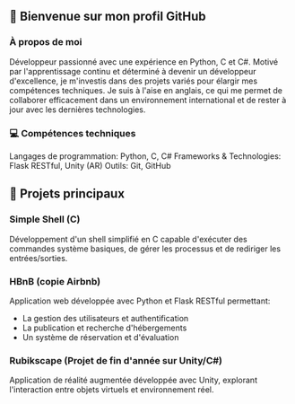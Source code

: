 ## 👋 Bienvenue sur mon profil GitHub
### À propos de moi
Développeur passionné avec une expérience en Python, C et C#. Motivé par l'apprentissage continu et déterminé à devenir un développeur d'excellence, je m'investis dans des projets variés pour élargir mes compétences techniques.
Je suis à l'aise en anglais, ce qui me permet de collaborer efficacement dans un environnement international et de rester à jour avec les dernières technologies.

### 💻 Compétences techniques

Langages de programmation: Python, C, C#
Frameworks & Technologies: Flask RESTful, Unity (AR)
Outils: Git, GitHub

## 🚀 Projets principaux
### Simple Shell (C)
Développement d'un shell simplifié en C capable d'exécuter des commandes système basiques, de gérer les processus et de rediriger les entrées/sorties.

### HBnB (copie Airbnb)
Application web développée avec Python et Flask RESTful permettant:
- La gestion des utilisateurs et authentification
- La publication et recherche d'hébergements
- Un système de réservation et d'évaluation

### Rubikscape (Projet de fin d'année sur Unity/C#)
Application de réalité augmentée développée avec Unity, explorant l'interaction entre objets virtuels et environnement réel.

